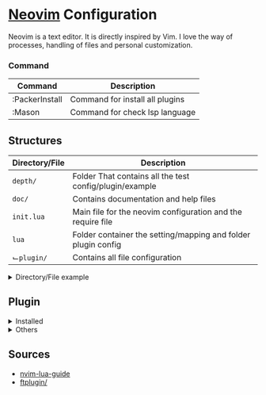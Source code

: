 # [Neovim](https://neovim.io) Configuration

Neovim is a text editor. It is directly inspired by Vim. I love the way of processes, handling of files and personal customization.

### Command

|  Command         |                         Description                          |
|------------------|--------------------------------------------------------------|
| :PackerInstall   | Command for install all plugins                              |
| :Mason           | Command for check lsp language                               |


## Structures

|  Directory/File  |                         Description                          |
|------------------|--------------------------------------------------------------|
| `depth/`         | Folder That contains all the test config/plugin/example      |
| `doc/`           | Contains documentation and help files                        |
| `init.lua`       | Main file for the neovim configuration and the require file  |
| `lua`            | Folder container the setting/mapping and folder plugin config|
|  ⌙`plugin/`      | Contains all file configuration                              |

<details>
<summary> Directory/File example</summary>

|  Directory/File  |                         Description                          |
|------------------|--------------------------------------------------------------|
| `filetype.lua`   | Used to set a file's lua filetype                            |
| `autoload/`      | Scripts loaded dynamically using Vim's autoload feature      |
| `colors/`        | Vim colorscheme files conventionally go here                 |
| `compiler/`      | Contains files related to compilation and make functionality |
| `doc/`           | Contains documentation and help files                        |
| `ftplugin/`      | Filetype-specific configurations here                        |
| `ftdetect/`      | FileType-specific detection here                             |
| `indent/`        | Contains scripts related to indentation                      |
| `plugin/`        | Contains all file configuration                              |
| `pack/`          | Vim's default location for third-party plugins               |
| `spell/`         | Files related to spell-checking                              |
| `syntax/`        | Contains scripts related to syntax highlighting              |
| `depth/`         | Folder That contains all the test config/plugin              |

<font size="1">* This structure is an example/idea, it is in no way an absolute truth and can be adapted according to your preference.</font>
</details>

## Plugin

<details>
<summary> Installed</summary>

- [x] [Packer (Manager Package)](https://github.com/wbthomason/packer.nvim)
- [x] [Nvim-web-devicons](https://github.com/nvim-tree/nvim-web-devicons)
- [x] [Lualine](https://github.com/nvim-lualine/lualine.nvim)
- [x] [Modes](https://github.com/mvllow/modes.nvim)
- [ ] [Modicator](https://github.com/mawkler/modicator.nvim)
- [x] [Mapx](https://github.com/b0o/mapx.nvim)
- [x] [Markdown-preview](https://github.com/iamcco/markdown-preview.nvim)
- [x] [Barbar](https://github.com/romgrk/barbar.nvim)
- [x] [Indent-backline](https://github.com/lukas-reineke/indent-blankline.nvim)
- [x] [Guess-indent](https://github.com/NMAC427/guess-indent.nvim)
- LSP :
    - [-] [Rust-tools.nvim](https://github.com/simrat39/rust-tools.nvim)
    - [ ] [Luasnip](https://github.com/L3MON4D3/LuaSnip)
    - [x] [Mason.nvim](https://github.com/williamboman/mason.nvim)
    - [x] [Mason_lspconfig.nvim](https://github.com/williamboman/mason-lspconfig.nvim)
    - [-] [Nvim_cmp](https://github.com/hrsh7th/nvim-cmp)
    - [-] [Cmp_nvim_lsp](https://github.com/hrsh7th/cmp-nvim-lsp)
    - [-] [Cmp_luasnip](https://github.com/saadparwaiz1/cmp_luasnip)
    - [x] [Nvim-lspconfig](https://github.com/neovim/nvim-lspconfig)
- [x] [Alternate-toggler]()https://github.com/rmagatti/alternate-toggler
- [x] [Auto Pair](https://github.com/windwp/nvim-autopairs)
- [ ] [Vim-visual-multi](https://github.com/mg979/vim-visual-multi)
- [ ] [Wildfire](https://github.com/gcmt/wildfire.vim)
- Surround :
    - [ ] [tpope](https://github.com/tpope/vim-surround)
    - [-] [ur4ltz](https://github.com/ur4ltz/surround.nvim)
    - [-] [kylechui](https://github.com/kylechui/nvim-surround)

<font size="1"> [x] : Crossed (My Config)</font><br/>
<font size="1"> [-] : Commend & not installed</font><br/>
<font size="1"> [ ] : Unchecked (Default Config)</font><br/>
</details>

<details>
<summary> Others</summary>

- [ ] [Nvim-notify](https://github.com/rcarriga/nvim-notify)
- [ ] [Vim-table-mode](https://github.com/dhruvasagar/vim-table-mode)
- [ ] [Vim-polyglot](https://github.com/sheerun/vim-polyglot)
- [ ] [Vim-closetag](https://github.com/alvan/vim-closetag)
- [ ] [Vim-nerdtree](https://github.com/preservim/nerdtree)
- [ ] [Comment](https://github.com/numToStr/Comment.nvim)
- [ ] [Auto indent detection](https://github.com/tpope/vim-sleuth)
- [ ] [Lazygit](https://github.com/kdheepak/lazygit.nvim)
- [ ] [GitSigns](https://github.com/lewis6991/gitsigns.nvim)
- [ ] [GitBlame](https://github.com/f-person/git-blame.nvim)
- [ ] [Trouble](https://github.com/folke/trouble.nvim)
- [ ] [vim-auto-save](https://github.com/907th/vim-auto-save)
- [ ] [Telescope :](https://github.com/nvim-telescope/telescope.nvim)
    - [ ] [Telescope-file-browser](https://github.com/nvim-telescope/telescope-file-browser.nvim)
    - [ ] [Telescope-fzf-native](https://github.com/nvim-telescope/telescope-fzy-native.nvim)
    - [ ] [Telescope-project](https://github.com/nvim-telescope/telescope-project.nvim)
- [ ] [Nvim-treesitter](https://github.com/nvim-treesitter/nvim-treesitter)
- [ ] [Nvim-treesitter-refactor](https://github.com/nvim-treesitter/nvim-treesitter-refactor)
- [ ] [Nvim-ts-autotag](https://github.com/windwp/nvim-ts-autotag)
- [ ] [Lspkind](https://github.com/onsails/lspkind.nvim)

</details>

## Sources

- [nvim-lua-guide](https://github.com/nanotee/nvim-lua-guide)
- [ftplugin/](https://www.ejmastnak.com/tutorials/vim-latex/ftplugin/)
